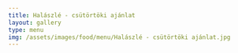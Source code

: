 ```yaml
---
title: Halászlé - csütörtöki ajánlat
layout: gallery
type: menu
img: /assets/images/food/menu/Halászlé - csütörtöki ajánlat.jpg
---
```

